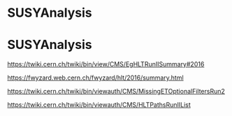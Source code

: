# SUSYAnalysis
# SUSYAnalysis

https://twiki.cern.ch/twiki/bin/view/CMS/EgHLTRunIISummary#2016


https://fwyzard.web.cern.ch/fwyzard/hlt/2016/summary.html

https://twiki.cern.ch/twiki/bin/viewauth/CMS/MissingETOptionalFiltersRun2

https://twiki.cern.ch/twiki/bin/viewauth/CMS/HLTPathsRunIIList


